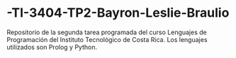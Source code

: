 -TI-3404-TP2-Bayron-Leslie-Braulio
==================================

Repositorio de la segunda tarea programada del curso Lenguajes de Programación del Instituto Tecnológico de Costa Rica. Los lenguajes utilizados son Prolog y Python.